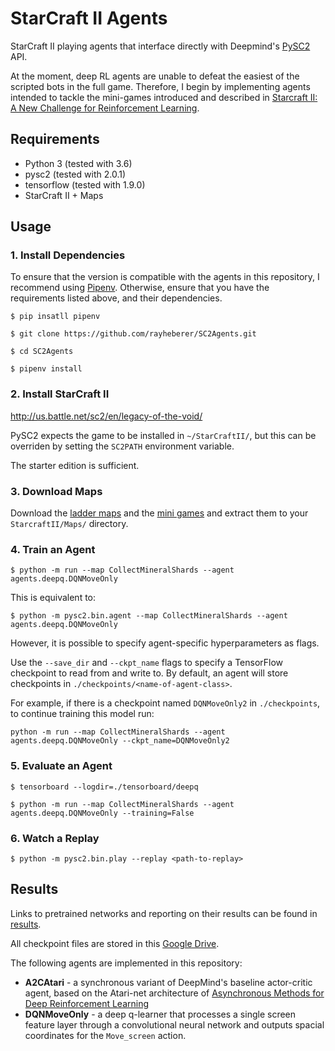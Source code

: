 # StarCraft II Agents

StarCraft II playing agents that interface directly with Deepmind's [PySC2](https://github.com/deepmind/pysc2) API.

At the moment, deep RL agents are unable to defeat the easiest of the scripted bots in the full game. Therefore, I begin by implementing agents intended to tackle the mini-games introduced and described in [Starcraft II: A New Challenge for Reinforcement Learning](https://arxiv.org/abs/1708.04782).

## Requirements
* Python 3 (tested with 3.6)
* pysc2 (tested with 2.0.1)
* tensorflow (tested with 1.9.0)
* StarCraft II + Maps

## Usage

### 1. Install Dependencies

To ensure that the version is compatible with the agents in this repository, I recommend using [Pipenv](https://docs.pipenv.org/). Otherwise, ensure that you have the requirements listed above, and their dependencies.

```
$ pip insatll pipenv

$ git clone https://github.com/rayheberer/SC2Agents.git

$ cd SC2Agents

$ pipenv install
```

### 2. Install StarCraft II

http://us.battle.net/sc2/en/legacy-of-the-void/

PySC2 expects the game to be installed in `~/StarCraftII/`, but this can be overriden by setting the `SC2PATH` environment variable.

The starter edition is sufficient.

### 3. Download Maps

Download the [ladder maps](https://github.com/Blizzard/s2client-proto#downloads)
and the [mini games](https://github.com/deepmind/pysc2/releases/download/v1.0/mini_games.zip)
and extract them to your `StarcraftII/Maps/` directory.

### 4. Train an Agent

```
$ python -m run --map CollectMineralShards --agent agents.deepq.DQNMoveOnly
```

This is equivalent to:
```
$ python -m pysc2.bin.agent --map CollectMineralShards --agent agents.deepq.DQNMoveOnly
```

However, it is possible to specify agent-specific hyperparameters as flags.

Use the `--save_dir` and `--ckpt_name` flags to specify a TensorFlow checkpoint to read from and write to. By default, an agent will store checkpoints in `./checkpoints/<name-of-agent-class>`.

For example, if there is a checkpoint named `DQNMoveOnly2` in `./checkpoints`, to continue training this model run:
```
python -m run --map CollectMineralShards --agent agents.deepq.DQNMoveOnly --ckpt_name=DQNMoveOnly2
```

### 5. Evaluate an Agent

```
$ tensorboard --logdir=./tensorboard/deepq
```

```
$ python -m run --map CollectMineralShards --agent agents.deepq.DQNMoveOnly --training=False
```

### 6. Watch a Replay

```
$ python -m pysc2.bin.play --replay <path-to-replay>
```

## Results

Links to pretrained networks and reporting on their results can be found in [results](https://github.com/rayheberer/SC2Agents/tree/master/results).

All checkpoint files are stored in this [Google Drive](https://drive.google.com/open?id=1FKj0wTg_QBi-4zkeqixEWI71arpECriy).

The following agents are implemented in this repository:

* __A2CAtari__ - a synchronous variant of DeepMind's baseline actor-critic agent, based on the Atari-net architecture of [Asynchronous Methods for Deep Reinforcement Learning](https://arxiv.org/abs/1602.01783)
* __DQNMoveOnly__ - a deep q-learner that processes a single screen feature layer through a convolutional neural network and outputs spacial coordinates for the `Move_screen` action.